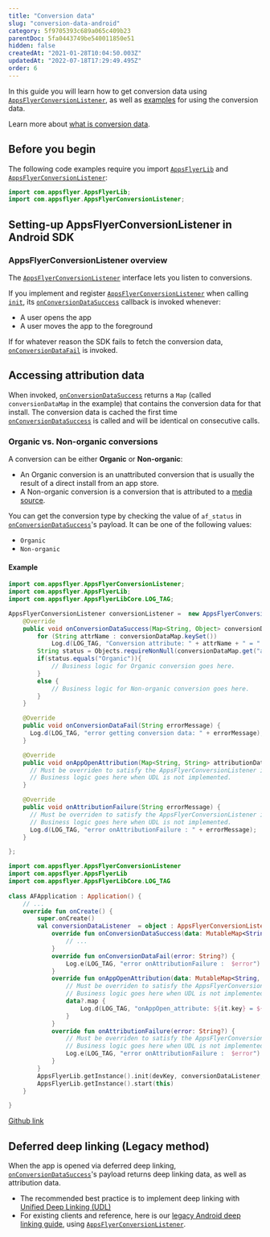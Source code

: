 ```yaml
---
title: "Conversion data"
slug: "conversion-data-android"
category: 5f9705393c689a065c409b23
parentDoc: 5fa0443749be540011850e51
hidden: false
createdAt: "2021-01-28T10:04:50.003Z"
updatedAt: "2022-07-18T17:29:49.495Z"
order: 6
---
```

In this guide you will learn how to get conversion data using [`AppsFlyerConversionListener`](doc:android-sdk-reference-appsflyerconversionlistener), as well as [examples](doc:conversion-data-android#accessing-attribution-data) for using the conversion data.

Learn more about [what is conversion data](doc:conversion-data).

Before you begin
----------------

The following code examples require you import [`AppsFlyerLib`](doc:android-sdk-reference-appsflyerlib) and [`AppsFlyerConversionListener`](doc:android-sdk-reference-appsflyerconversionlistener):

```java Java
import com.appsflyer.AppsFlyerLib;
import com.appsflyer.AppsFlyerConversionListener;
```

Setting-up AppsFlyerConversionListener in Android SDK
-----------------------------------------------------

### AppsFlyerConversionListener overview

The [`AppsFlyerConversionListener`](doc:android-sdk-reference-appsflyerconversionlistener) interface lets you listen to conversions.

If you implement and register [`AppsFlyerConversionListener`](doc:android-sdk-reference-appsflyerconversionlistener) when calling [`init`](doc:android-sdk-reference-appsflyerlib#init), its [`onConversionDataSuccess`](doc:android-sdk-reference-appsflyerconversionlistener#onconversiondatasuccess) callback is invoked whenever:

- A user opens the app
- A user moves the app to the foreground

If for whatever reason the SDK fails to fetch the conversion data, [`onConversionDataFail`](doc:android-sdk-reference-appsflyerconversionlistener#onconversiondatafail) is invoked.

Accessing attribution data
--------------------------

When invoked, [`onConversionDataSuccess`](doc:android-sdk-reference-appsflyerconversionlistener#onconversiondatasuccess) returns a `Map` (called `conversionDataMap` in the example) that contains the conversion data for that install. The conversion data is cached the first time [`onConversionDataSuccess`](doc:android-sdk-reference-appsflyerconversionlistener#onconversiondatasuccess) is called and will be identical on consecutive calls.

### Organic vs. Non-organic conversions

A conversion can be either **Organic** or **Non-organic**:

- An Organic conversion is an unattributed conversion that is usually the result of a direct install from an app store.
- A Non-organic conversion is a conversion that is attributed to a [media source](https://support.appsflyer.com/hc/en-us/articles/212188826-Types-of-media-sources).

You can get the conversion type by checking the value of `af_status` in [`onConversionDataSuccess`](doc:android-sdk-reference-appsflyerconversionlistener#onconversiondatasuccess)'s payload. It can be one of the following values:

- `Organic`
- `Non-organic`

#### Example

```java
import com.appsflyer.AppsFlyerConversionListener;
import com.appsflyer.AppsFlyerLib;
import com.appsflyer.AppsFlyerLibCore.LOG_TAG;

AppsFlyerConversionListener conversionListener =  new AppsFlyerConversionListener() {
    @Override
    public void onConversionDataSuccess(Map<String, Object> conversionDataMap) {
        for (String attrName : conversionDataMap.keySet())
            Log.d(LOG_TAG, "Conversion attribute: " + attrName + " = " + conversionDataMap.get(attrName));
        String status = Objects.requireNonNull(conversionDataMap.get("af_status")).toString();
        if(status.equals("Organic")){
            // Business logic for Organic conversion goes here.
        }
        else {
            // Business logic for Non-organic conversion goes here.
        }
    }

    @Override
    public void onConversionDataFail(String errorMessage) {
      Log.d(LOG_TAG, "error getting conversion data: " + errorMessage);
    }

    @Override
    public void onAppOpenAttribution(Map<String, String> attributionData) {
      // Must be overriden to satisfy the AppsFlyerConversionListener interface.
      // Business logic goes here when UDL is not implemented.
    }

    @Override
    public void onAttributionFailure(String errorMessage) {
      // Must be overriden to satisfy the AppsFlyerConversionListener interface.
      // Business logic goes here when UDL is not implemented.
      Log.d(LOG_TAG, "error onAttributionFailure : " + errorMessage);
    }

};
```
```kotlin
import com.appsflyer.AppsFlyerConversionListener
import com.appsflyer.AppsFlyerLib
import com.appsflyer.AppsFlyerLibCore.LOG_TAG
  
class AFApplication : Application() {
    // ...
    override fun onCreate() {
        super.onCreate()
        val conversionDataListener  = object : AppsFlyerConversionListener{
            override fun onConversionDataSuccess(data: MutableMap<String, Any>?) {
                // ...
            }
            override fun onConversionDataFail(error: String?) {
                Log.e(LOG_TAG, "error onAttributionFailure :  $error")
            }
            override fun onAppOpenAttribution(data: MutableMap<String, String>?) {
                // Must be overriden to satisfy the AppsFlyerConversionListener interface.
                // Business logic goes here when UDL is not implemented.
                data?.map {
                    Log.d(LOG_TAG, "onAppOpen_attribute: ${it.key} = ${it.value}")
                }
            }
            override fun onAttributionFailure(error: String?) {
                // Must be overriden to satisfy the AppsFlyerConversionListener interface.
                // Business logic goes here when UDL is not implemented.
                Log.e(LOG_TAG, "error onAttributionFailure :  $error")
            }
        }
        AppsFlyerLib.getInstance().init(devKey, conversionDataListener, applicationContext)
        AppsFlyerLib.getInstance().start(this)
    }

}
```

[Github link](https://github.com/AppsFlyerSDK/appsflyer-onelink-android-sample-apps/blob/80763ef8c93c49b1f0226455ae35d089f7968ede/java/basic_app/app/src/main/java/com/appsflyer/onelink/appsflyeronelinkbasicapp/AppsflyerBasicApp.java#L99-L143)

Deferred deep linking (Legacy method)
-------------------------------------

When the app is opened via deferred deep linking, [`onConversionDataSuccess`](doc:android-sdk-reference-appsflyerconversionlistener#onconversiondatasuccess)'s payload returns deep linking data, as well as attribution data.

- The recommended best practice is to implement deep linking with [Unified Deep Linking (UDL)](doc:unified-deep-linking-udl)
- For existing clients and reference, here is our [legacy Android deep linking guide](doc:android-legacy-apis#deferred-deep-linking), using [`AppsFlyerConversionListener`](doc:android-sdk-reference-appsflyerconversionlistener).